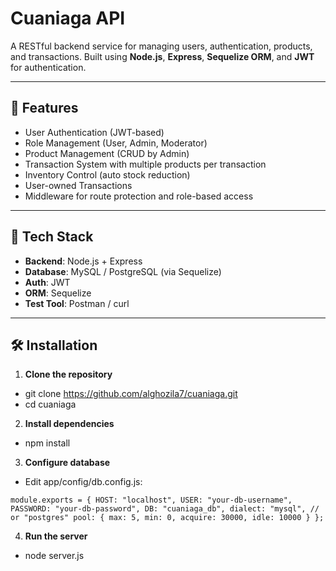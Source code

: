 # Cuaniaga API

A RESTful backend service for managing users, authentication, products, and transactions. Built using **Node.js**, **Express**, **Sequelize ORM**, and **JWT** for authentication.

---

## 🚀 Features

- User Authentication (JWT-based)
- Role Management (User, Admin, Moderator)
- Product Management (CRUD by Admin)
- Transaction System with multiple products per transaction
- Inventory Control (auto stock reduction)
- User-owned Transactions
- Middleware for route protection and role-based access

---

## 🧱 Tech Stack

- **Backend**: Node.js + Express
- **Database**: MySQL / PostgreSQL (via Sequelize)
- **Auth**: JWT
- **ORM**: Sequelize
- **Test Tool**: Postman / curl

---

## 🛠️ Installation

1. **Clone the repository**

- git clone https://github.com/alghozila7/cuaniaga.git
- cd cuaniaga

2. **Install dependencies**

- npm install

3. **Configure database**

- Edit app/config/db.config.js:

<pre><code>module.exports = { HOST: "localhost", USER: "your-db-username", PASSWORD: "your-db-password", DB: "cuaniaga_db", dialect: "mysql", // or "postgres" pool: { max: 5, min: 0, acquire: 30000, idle: 10000 } }; </code></pre>

4. **Run the server**

- node server.js